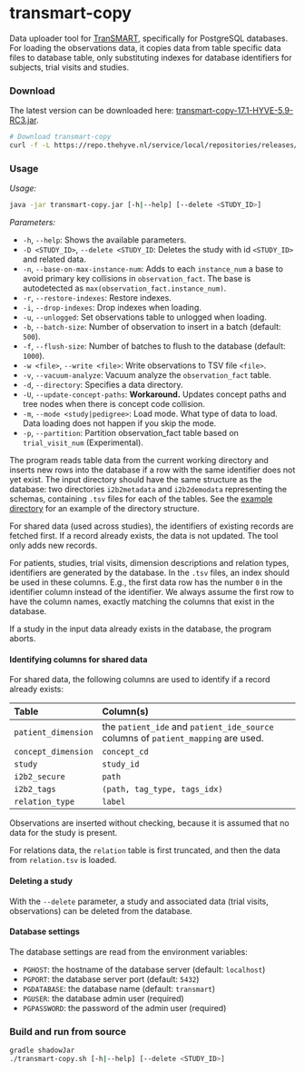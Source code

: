# transmart-copy

Data uploader tool for [TranSMART](/../../), specifically for PostgreSQL databases.
For loading the observations data, it copies data from table specific data files to database table,
only substituting indexes for database identifiers for subjects, trial visits and studies.

### Download
The latest version can be downloaded here:
[transmart-copy-17.1-HYVE-5.9-RC3.jar](https://repo.thehyve.nl/service/local/repositories/releases/content/org/transmartproject/transmart-copy/17.1-HYVE-5.9-RC3/transmart-copy-17.1-HYVE-5.9-RC3.jar).

```bash
# Download transmart-copy
curl -f -L https://repo.thehyve.nl/service/local/repositories/releases/content/org/transmartproject/transmart-copy/17.1-HYVE-5.9-RC3/transmart-copy-17.1-HYVE-5.9-RC3.jar -o transmart-copy.jar
```

### Usage
_Usage:_
```bash
java -jar transmart-copy.jar [-h|--help] [--delete <STUDY_ID>]
```

_Parameters:_
- `-h`, `--help`: Shows the available parameters. 
- `-D <STUDY_ID>`, `--delete <STUDY_ID`: Deletes the study with id `<STUDY_ID>` and related data.
- `-n`, `--base-on-max-instance-num`: Adds to each `instance_num` a base
    to avoid primary key collisions in `observation_fact`.
    The base is autodetected as `max(observation_fact.instance_num)`.
- `-r`, `--restore-indexes`: Restore indexes.
- `-i`, `--drop-indexes`: Drop indexes when loading.
- `-u`, `--unlogged`: Set observations table to unlogged when loading.
- `-b`, `--batch-size`: Number of observation to insert in a batch (default: `500`).
- `-f`, `--flush-size`: Number of batches to flush to the database (default: `1000`).
- `-w <file>`, `--write <file>`: Write observations to TSV file `<file>`.
- `-v`, `--vacuum-analyze`: Vacuum analyze the `observation_fact` table.
- `-d`, `--directory`: Specifies a data directory.
- `-U`, `--update-concept-paths`: **Workaround.** Updates concept paths and tree nodes when there is concept code collision.
- `-m`, `--mode <study|pedigree>`: Load mode. What type of data to load. Data loading does not happen if you skip the mode.
- `-p`, `--partition`: Partition observation_fact table based on `trial_visit_num` (Experimental).


The program reads table data from the current working directory
and inserts new rows into the database if a row with the same identifier
does not yet exist.
The input directory should have the same structure as the database:
two directories `i2b2metadata` and `i2b2demodata` representing the schemas,
containing `.tsv` files for each of the tables.
See the [example directory](src/test/resources/examples/SURVEY0) for an example of the directory structure.


For shared data (used across studies), the identifiers of existing records are fetched first.
If a record already exists, the data is not updated. The tool
only adds new records.

For patients, studies, trial visits, dimension descriptions and relation types,
identifiers are generated by the database. In the `.tsv` files, an index
should be used in these columns. E.g., the first data row has the number
`0` in the identifier column instead of the identifier.
We always assume the first row to have the column names, exactly matching
the columns that exist in the database.

If a study in the input data already exists in the database, the program
aborts.

#### Identifying columns for shared data

For shared data, the following columns are used to identify if a record already exists:

| Table | Column(s) |
|:----- |:--------- |
| `patient_dimension`| the `patient_ide` and `patient_ide_source` columns of `patient_mapping` are used. |
| `concept_dimension` | `concept_cd` |
| `study` | `study_id` |
| `i2b2_secure` | `path` |
| `i2b2_tags` | `(path, tag_type, tags_idx)` |
| `relation_type` | `label` |

Observations are inserted without checking, because it is assumed that no
data for the study is present.

For relations data, the `relation` table is first truncated, and then
the data from `relation.tsv` is loaded. 
 

#### Deleting a study

With the `--delete` parameter, a study and associated data (trial visits, observations)
can be deleted from the database.


#### Database settings
The database settings are read from the environment variables:
- `PGHOST`: the hostname of the database server (default: `localhost`)
- `PGPORT`: the database server port (default: `5432`)
- `PGDATABASE`: the database name (default: `transmart`)
- `PGUSER`: the database admin user (required)
- `PGPASSWORD`: the password of the admin user (required)



### Build and run from source
```bash
gradle shadowJar
./transmart-copy.sh [-h|--help] [--delete <STUDY_ID>]
```

